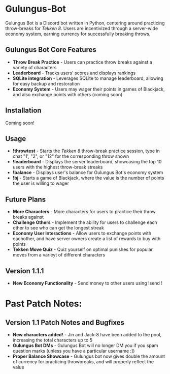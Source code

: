 # Gulungus-Bot
Gulungus Bot is a Discord bot written in Python, centering around practicing throw-breaks for _Tekken 8_. Users are incentivized through a server-wide economy system, earning currency for successfully breaking throws.

## Gulungus Bot Core Features
- **Throw Break Practice** - Users can practice throw breaks against a variety of characters
- **Leaderboard** - Tracks users' scores and displays rankings
- **SQLite integration** - Leverages SQLite to manage leaderboard, allowing for easy backup and restoration
- **Economy System** - Users may wager their points in games of Blackjack, and also exchange points with others (coming soon)

## Installation
Coming soon!

## Usage
- **!throwtest** - Starts the _Tekken 8_ throw-break practice session, type in chat "1', "2", or "12" for the corresponding throw shown
- **!leaderboard** - Displays the server leaderboard, showcasing the top 10 users with the highest throw-break streaks
- **!balance** - Displays user's balance for Gulungus Bot's economy system
- **!bj <value>** - Starts a game of Blackjack, where the value is the number of points the user is willing to wager

## Future Plans
- **More Characters** - More characters for users to practice their throw breaks against
- **Challenge Others** - Implement the ability for users to challenge each other to see who can get the longest streak
- **Economy User Interactions** - Allow users to exchange points with eachother, and have server owners create a list of rewards to buy with points
- **Tekken Move Quiz** - Quiz yourself on optimal punishes for popular moves from a varieyt of different characters

## Version 1.1.1
- **New Economy Functionality** - Send money to other users using !send <user> <amount>!

# Past Patch Notes:
## Version 1.1 Patch Notes and Bugfixes
- **New characters added!** - Jin and Jack-8 have been added to the pool, increasing the total characters up to 5
- **Gulungus Bot DMs** - Gulungus Bot will no longer DM you if you spam question marks (unless you have a particular username :])
- **Proper Balance Showcase** - Gulungus bot now gives double the amount of currency for practicing throwbreaks, and will properly reflect the value
